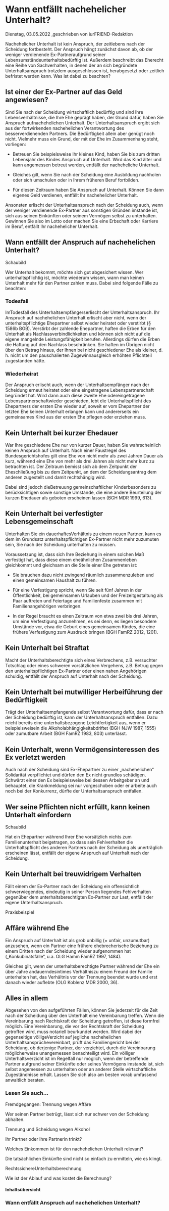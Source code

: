 # Wann entfällt nachehelicher Unterhalt?

Dienstag, 03.05.2022 ,geschrieben von iurFRIEND-Redaktion

Nachehelicher Unterhalt ist kein Anspruch, der zeitlebens nach der Scheidung fortbesteht. Der Anspruch hängt zunächst davon ab, ob der weniger verdienende Ex-Partneraufgrund seiner Lebensumständeunterhaltsbedürftig ist. Außerdem beschreibt das Eherecht eine Reihe von Sachverhalten, in denen der an sich begründete Unterhaltsanspruch trotzdem ausgeschlossen ist, herabgesetzt oder zeitlich befristet werden kann. Was ist dabei zu beachten?

## Ist einer der Ex-Partner auf das Geld angewiesen?

Sind Sie nach der Scheidung wirtschaftlich bedürftig und sind Ihre Lebensverhältnisse, die Ihre Ehe geprägt haben, der Grund dafür, haben Sie Anspruch aufnachehelichen Unterhalt. Der Unterhaltsanspruch ergibt sich aus der fortwirkenden nachehelichen Verantwortung des besserverdienenden Partners. Die Bedürftigkeit allein aber genügt noch nicht. Vielmehr muss ein Grund, der mit der Ehe im Zusammenhang steht, vorliegen:

- Betreuen Sie beispielsweise Ihr kleines Kind, haben Sie bis zum dritten Lebensjahr des Kindes Anspruch auf Unterhalt. Wird das Kind älter und kann angemessen betreut werden, entfällt der nacheheliche Unterhalt.

- Gleiches gilt, wenn Sie nach der Scheidung eine Ausbildung nachholen oder sich umschulen oder in Ihrem früheren Beruf fortbilden.

- Für diesen Zeitraum haben Sie Anspruch auf Unterhalt. Können Sie dann eigenes Geld verdienen, entfällt Ihr nachehelicher Unterhalt.

Ansonsten erlischt der Unterhaltsanspruch nach der Scheidung auch, wenn der weniger verdienende Ex-Partner aus sonstigen Gründen imstande ist, sich aus seinen Einkünften oder seinem Vermögen selbst zu unterhalten. Gewinnen Sie also im Lotto oder machen Sie eine Erbschaft oder Karriere im Beruf, entfällt Ihr nachehelicher Unterhalt.

## Wann entfällt der Anspruch auf nachehelichen Unterhalt?

Schaubild

Wer Unterhalt bekommt, möchte sich gut abgesichert wissen. Wer unterhaltspflichtig ist, möchte wiederum wissen, wann man keinen Unterhalt mehr für den Partner zahlen muss. Dabei sind folgende Fälle zu beachten:

### Todesfall

ImTodesfall des Unterhaltsempfängerserlischt der Unterhaltsanspruch. Ihr Anspruch auf nachehelichen Unterhalt erlischt aber nicht, wenn der unterhaltspflichtige Ehepartner selbst wieder heiratet oder verstirbt (§ 1586b BGB). Verstirbt der zahlende Ehepartner, haften die Erben für den Unterhalt als Nachlassverbindlichkeiten und können sich nicht auf die eigene mangelnde Leistungsfähigkeit berufen. Allerdings dürfen die Erben die Haftung auf den Nachlass beschränken. Sie haften im Übrigen nicht über den Betrag hinaus, der Ihnen bei nicht geschiedener Ehe als kleiner, d. h. nicht um den pauschalierten Zugewinnausgleich erhöhten Pflichtteil zugestanden hätte.

### Wiederheirat

Der Anspruch erlischt auch, wenn der Unterhaltsempfänger nach der Scheidung erneut heiratet oder eine eingetragene Lebenspartnerschaft begründet hat. Wird dann auch diese zweite Ehe odereingetragene Lebenspartnerschaftwieder geschieden, lebt die Unterhaltspflicht des Ehepartners der ersten Ehe wieder auf, soweit er vom Ehepartner der letzten Ehe keinen Unterhalt erlangen kann und andererseits ein gemeinsames Kind aus der ersten Ehe pflegen oder erziehen muss.

## Kein Unterhalt bei kurzer Ehedauer

War Ihre geschiedene Ehe nur von kurzer Dauer, haben Sie wahrscheinlich keinen Anspruch auf Unterhalt. Nach einer Faustregel des Bundesgerichtshofes gilt eine Ehe von nicht mehr als zwei Jahren Dauer als kurz, während eine Ehe von mehr als drei Jahren als nicht mehr kurz zu betrachten ist. Der Zeitraum bemisst sich ab dem Zeitpunkt der Eheschließung bis zu dem Zeitpunkt, an dem der Scheidungsantrag dem anderen zugestellt und damit rechtshängig wird.

Dabei sind jedoch dieBetreuung gemeinschaftlicher Kinderbesonders zu berücksichtigen sowie sonstige Umstände, die eine andere Beurteilung der kurzen Ehedauer als geboten erscheinen lassen (BGH MDR 1999, 613).

## Kein Unterhalt bei verfestigter Lebensgemeinschaft

Unterhalten Sie ein dauerhaftesVerhältnis zu einem neuen Partner, kann es dem im Grundsatz unterhaltspflichtigen Ex-Partner nicht mehr zuzumuten sein, Sie nach der Scheidung unterhalten zu müssen.

Voraussetzung ist, dass sich Ihre Beziehung in einem solchen Maß verfestigt hat, dass diese einem eheähnlichen Zusammenleben gleichkommt und gleichsam an die Stelle einer Ehe getreten ist:

- Sie brauchen dazu nicht zwingend räumlich zusammenzuleben und einen gemeinsamen Haushalt zu führen.

- Für eine Verfestigung spricht, wenn Sie seit fünf Jahren in der Öffentlichkeit, bei gemeinsamen Urlauben und der Freizeitgestaltung als Paar auftreten und Feiertage und Familienfeste zusammen mit Familienangehörigen verbringen.

- In der Regel braucht es einen Zeitraum von etwa zwei bis drei Jahren, um eine Verfestigung anzunehmen, es sei denn, es liegen besondere Umstände vor, etwa die Geburt eines gemeinsamen Kindes, die eine frühere Verfestigung zum Ausdruck bringen (BGH FamRZ 2012, 1201).

## Kein Unterhalt bei Straftat

Macht der Unterhaltsberechtigte sich eines Verbrechens, z.B. versuchter Totschlag oder eines schweren vorsätzlichen Vergehens, z.B. Betrug gegen den unterhaltspflichtigen Ex-Partner oder einen nahen Angehörigen schuldig, entfällt der Anspruch auf Unterhalt nach der Scheidung.

## Kein Unterhalt bei mutwilliger Herbeiführung der Bedürftigkeit

Trägt der Unterhaltsempfangende selbst Verantwortung dafür, dass er nach der Scheidung bedürftig ist, kann der Unterhaltsanspruch entfallen. Dazu reicht bereits eine unterhaltsbezogene Leichtfertigkeit aus, wenn er beispielsweisein die Alkoholabhängigkeitabdriftet (BGH NJW 1987, 1555) oder zumutbare Arbeit (BGH FamRZ 1983, 803) unterlässt.

## Kein Unterhalt, wenn Vermögensinteressen des Ex verletzt werden

Auch nach der Scheidung sind Ex-Ehepartner zu einer „nachehelichen“ Solidarität verpflichtet und dürfen den Ex nicht grundlos schädigen. Schwärzt einer den Ex beispielsweise bei dessen Arbeitgeber an und behauptet, die Krankmeldung sei nur vorgeschoben oder er arbeite auch noch bei der Konkurrenz, dürfte der Unterhaltsanspruch entfallen.

## Wer seine Pflichten nicht erfüllt, kann keinen Unterhalt einfordern

Schaubild

Hat ein Ehepartner während Ihrer Ehe vorsätzlich nichts zum Familienunterhalt beigetragen, so dass sein Fehlverhalten die Unterhaltspflicht des anderen Partners nach der Scheidung als unerträglich erscheinen lässt, entfällt der eigene Anspruch auf Unterhalt nach der Scheidung.

## Kein Unterhalt bei treuwidrigem Verhalten

Fällt einem der Ex-Partner nach der Scheidung ein offensichtlich schwerwiegendes, eindeutig in seiner Person liegendes Fehlverhalten gegenüber dem unterhaltsberechtigten Ex-Partner zur Last, entfällt der eigene Unterhaltsanspruch.

Praxisbeispiel

## Affäre während Ehe

Ein Anspruch auf Unterhalt ist als grob unbillig (= unfair, unzumutbar) anzusehen, wenn ein Partner eine frühere ehebrecherische Beziehung zu einem Dritten nach der Scheidung wieder aufgenommen hat („Konkubinatsfälle“, u.a. OLG Hamm FamRZ 1997, 1484).

Gleiches gilt, wenn der unterhaltsberechtigte Partner während der Ehe ein über Jahre andauerndesintimes Verhältniszu einem Freund der Familie unterhalten hat, das Verhältnis vor der Trennung beendet wurde und erst danach wieder auflebte (OLG Koblenz MDR 2000, 36).

## Alles in allem

Abgesehen von den aufgeführten Fällen, können Sie jederzeit für die Zeit nach der Scheidung über den Unterhalt eine Vereinbarung treffen. Wenn die Vereinbarung nach Rechtskraft der Scheidung getroffen, ist diese formfrei möglich. Eine Vereinbarung, die vor der Rechtskraft der Scheidung getroffen wird, muss notariell beurkundet werden. Wird dabei der gegenseitige völligeVerzicht auf jegliche nachehelichen Unterhaltsansprüchevereinbart, prüft das Familiengericht bei der Scheidung, ob derjenige Partner, der verzichtet, durch die Vereinbarung möglicherweise unangemessen benachteiligt wird. Ein völliger Unterhaltsverzicht ist im Regelfall nur möglich, wenn der betreffende Partner aufgrund seiner Einkünfte oder seines Vermögens imstande ist, sich selbst angemessen zu unterhalten oder an anderer Stelle wirtschaftliche Zugeständnisse erhält. Lassen Sie sich also am besten vorab umfassend anwaltlich beraten.

### Lesen Sie auch...

Fremdgegangen: Trennung wegen Affäre

Wer seinen Partner betrügt, lässt sich nur schwer von der Scheidung abhalten.

Trennung und Scheidung wegen Alkohol

Ihr Partner oder Ihre Partnerin trinkt?

Welches Einkommen ist für den nachehelichen Unterhalt relevant?

Die tatsächlichen Einkünfte sind nicht so einfach zu ermitteln, wie es klingt.

RechtssichereUnterhaltsberechnung

Wie ist der Ablauf und was kostet die Berechnung?

#### Inhaltsübersicht

### Wann entfällt Anspruch auf nachehelichen Unterhalt?